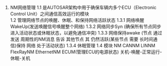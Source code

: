 1. NM网络管理
1.1 是AUTOSAR架构中用于确保车辆内多个ECU（Electronic Control Unit）之间通信高效运行的模块                                                                  
1.2 管理网络节点的唤醒、休眠、和保持网络活跃状态
1.3.1 网络唤醒WakeUp(发送唤醒信号唤醒整个网络)
1.3.2 网络同步Syn (确保所有节点同步进入活动状态或休眠状态，以避免通信冲突)
1.3.3 网络保持awake (节点 通过 发送 周期性的NM消息 告诉 其他节点 其 仍然活跃(某些节点 需要 长时间通信)保持 网络 处于活动状态)
1.3.4 休眠管理
1.4 模块
   NM
   CANNM LINNM FlexRayNM EthernetNM
   ECUM(管理ECU的电源状态) 关机-唤醒-正常运行-休眠-关机
   





























